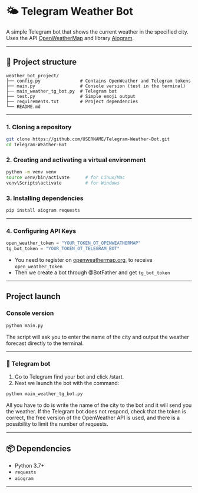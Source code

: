 # 🌤️ Telegram Weather Bot

A simple Telegram bot that shows the current weather in the specified city.  
Uses the API [OpenWeatherMap](https://openweathermap.org/) and library [Aiogram](https://docs.aiogram.dev/).

---

## 📁 Project structure

```text
weather_bot_project/
├── config.py               # Contains OpenWeather and Telegram tokens
├── main.py                 # Console version (test in the terminal)
├── main_weather_tg_bot.py  # Telegram bot
├── test.py                 # Simple emoji output
├── requirements.txt        # Project dependencies
└── README.md               
```

---



### 1. Cloning a repository

```bash
git clone https://github.com/USERNAME/Telegram-Weather-Bot.git
cd Telegram-Weather-Bot
```

### 2. Creating and activating a virtual environment

```bash
python -m venv venv
source venv/bin/activate      # for Linux/Mac
venv\Scripts\activate         # for Windows
```

### 3. Installing dependencies

```bash
pip install aiogram requests
```

---

### 4. Configuring API Keys


```python
open_weather_token = "YOUR_TOKEN_OT_OPENWEATHERMAP"
tg_bot_token = "YOUR_TOKEN_OT_TELEGRAM_BOT"
```

- You need to register on [openweathermap.org](https://openweathermap.org), to receive `open_weather_token`
- Then we create a bot through @BotFather and get `tg_bot_token`

---

##  Project launch
###  Console version

```bash
python main.py
```

The script will ask you to enter the name of 
the city and output the weather forecast directly to the terminal.

---

### 🤖 Telegram bot

1. Go to Telegram find your bot and click /start.  
2. Next we launch the bot with the command:

```bash
python main_weather_tg_bot.py
```

All you have to do is write the name of the city to the bot and it will send you the weather. 
If the Telegram bot does not respond, check that the token is correct, the free version of 
the OpenWeather API is used, and there is a possibility to limit the number of requests.

---

## 📦 Dependencies

- Python 3.7+
- `requests`
- `aiogram`

---
